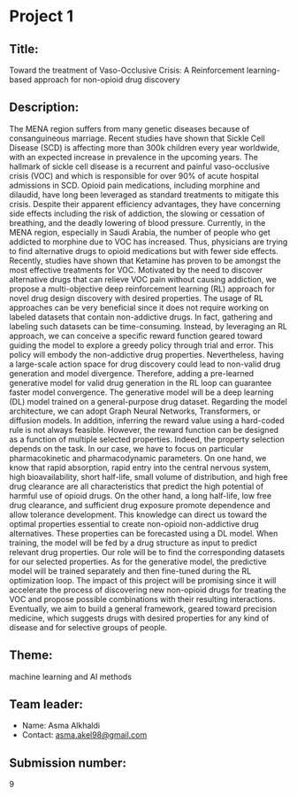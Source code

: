 # Project 1

## Title:

Toward the treatment of Vaso-Occlusive Crisis: A Reinforcement
learning-based approach for non-opioid drug discovery

## Description:

The MENA region suffers from many genetic diseases because of
consanguineous marriage. Recent studies have shown that Sickle Cell
Disease (SCD) is affecting more than 300k children every year
worldwide, with an expected increase in prevalence in the upcoming
years. The hallmark of sickle cell disease is a recurrent and painful
vaso-occlusive crisis (VOC) and which is responsible for over 90% of
acute hospital admissions in SCD. Opioid pain medications, including
morphine and dilaudid, have long been leveraged as standard treatments
to mitigate this crisis. Despite their apparent efficiency advantages,
they have concerning side effects including the risk of addiction, the
slowing or cessation of breathing, and the deadly lowering of blood
pressure. Currently, in the MENA region, especially in Saudi Arabia,
the number of people who get addicted to morphine due to VOC has
increased. Thus, physicians are trying to find alternative drugs to
opioid medications but with fewer side effects. Recently, studies have
shown that Ketamine has proven to be amongst the most effective
treatments for VOC. Motivated by the need to discover alternative
drugs that can relieve VOC pain without causing addiction, we propose
a multi-objective deep reinforcement learning (RL) approach for novel
drug design discovery with desired properties. The usage of RL
approaches can be very beneficial since it does not require working on
labeled datasets that contain non-addictive drugs. In fact, gathering
and labeling such datasets can be time-consuming. Instead, by
leveraging an RL approach, we can conceive a specific reward function
geared toward guiding the model to explore a greedy policy through
trial and error. This policy will embody the non-addictive drug
properties. Nevertheless, having a large-scale action space for drug
discovery could lead to non-valid drug generation and model
divergence. Therefore, adding a pre-learned generative model for valid
drug generation in the RL loop can guarantee faster model
convergence. The generative model will be a deep learning (DL) model
trained on a general-purpose drug dataset. Regarding the model
architecture, we can adopt Graph Neural Networks, Transformers, or
diffusion models. In addition, inferring the reward value using a
hard-coded rule is not always feasible. However, the reward function
can be designed as a function of multiple selected properties. Indeed,
the property selection depends on the task. In our case, we have to
focus on particular pharmacokinetic and pharmacodynamic parameters. On
one hand, we know that rapid absorption, rapid entry into the central
nervous system, high bioavailability, short half-life, small volume of
distribution, and high free drug clearance are all characteristics
that predict the high potential of harmful use of opioid drugs. On the
other hand, a long half-life, low free drug clearance, and sufficient
drug exposure promote dependence and allow tolerance development. This
knowledge can direct us toward the optimal properties essential to
create non-opioid non-addictive drug alternatives. These properties
can be forecasted using a DL model. When training, the model will be
fed by a drug structure as input to predict relevant drug
properties. Our role will be to find the corresponding datasets for
our selected properties. As for the generative model, the predictive
model will be trained separately and then fine-tuned during the RL
optimization loop. The impact of this project will be promising since
it will accelerate the process of discovering new non-opioid drugs for
treating the VOC and propose possible combinations with their
resulting interactions. Eventually, we aim to build a general
framework, geared toward precision medicine, which suggests drugs with
desired properties for any kind of disease and for selective groups of
people.

## Theme:

machine learning and AI methods

## Team leader:

 * Name: Asma Alkhaldi
 * Contact: asma.akel98@gmail.com
 
## Submission number:

9
